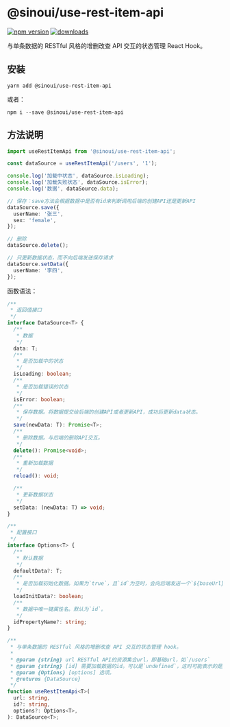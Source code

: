 # @sinoui/use-rest-item-api

[![npm version](https://img.shields.io/npm/v/@sinoui/use-rest-item-api)](https://www.npmjs.com/package/@sinoui/use-rest-item-api)
[![downloads](https://img.shields.io/npm/dm/@sinoui/use-rest-item-api)](https://www.npmjs.com/package/@sinoui/use-rest-item-api)

与单条数据的 RESTful 风格的增删改查 API 交互的状态管理 React Hook。

## 安装

```shell
yarn add @sinoui/use-rest-item-api
```

或者：

```shell
npm i --save @sinoui/use-rest-item-api
```

## 方法说明

```ts
import useRestItemApi from '@sinoui/use-rest-item-api';

const dataSource = useRestItemApi('/users', '1');

console.log('加载中状态', dataSource.isLoading);
console.log('加载失败状态', dataSource.isError);
console.log('数据', dataSource.data);

// 保存：save方法会根据数据中是否有id来判断调用后端的创建API还是更新API
dataSource.save({
  userName: '张三',
  sex: 'female',
});

// 删除
dataSource.delete();

// 只更新数据状态，而不向后端发送保存请求
dataSource.setData({
  userName: '李四',
});
```

函数语法：

```ts
/**
 * 返回值接口
 */
interface DataSource<T> {
  /**
   * 数据
   */
  data: T;
  /**
   * 是否加载中的状态
   */
  isLoading: boolean;
  /**
   * 是否加载错误的状态
   */
  isError: boolean;
  /**
   * 保存数据。将数据提交给后端的创建API或者更新API，成功后更新data状态。
   */
  save(newData: T): Promise<T>;
  /**
   * 删除数据。与后端的删除API交互。
   */
  delete(): Promise<void>;
  /**
   * 重新加载数据
   */
  reload(): void;

  /**
   * 更新数据状态
   */
  setData: (newData: T) => void;
}

/**
 * 配置接口
 */
interface Options<T> {
  /**
   * 默认数据
   */
  defaultData?: T;
  /**
   * 是否加载初始化数据。如果为`true`，且`id`为空时，会向后端发送一个`${baseUrl}/_init`的请求，获取初始化数据。默认为`false`。
   */
  loadInitData?: boolean;
  /**
   * 数据中唯一键属性名。默认为`id`。
   */
  idPropertyName?: string;
}

/**
 * 与单条数据的 RESTful 风格的增删改查 API 交互的状态管理 hook。
 *
 * @param {string} url RESTful API的资源集合url，即基础url，如`/users`
 * @param {string} [id] 需要加载数据的id。可以是`undefined`，这时可能表示的是用户刚打开创建表单。
 * @param {Options} [options] 选项。
 * @returns {DataSource}
 */
function useRestItemApi<T>(
  url: string,
  id?: string,
  options?: Options<T>,
): DataSource<T>;
```
